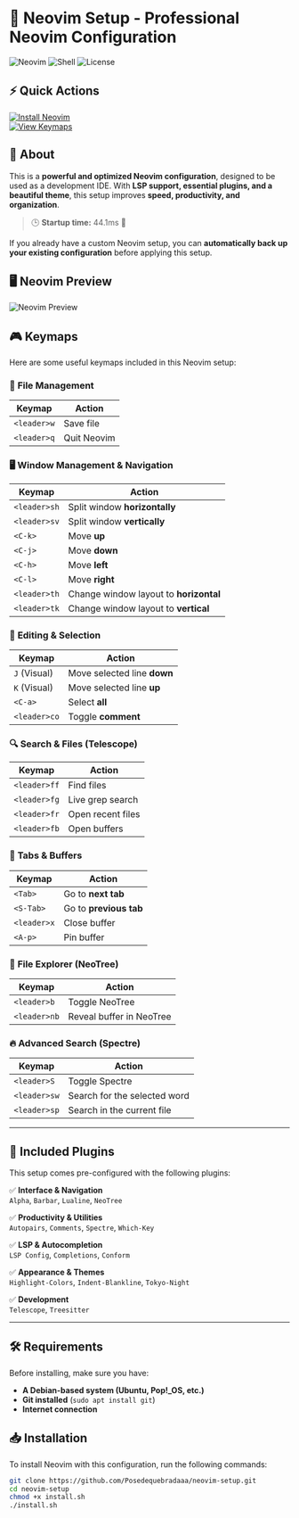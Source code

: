 # 🚀 Neovim Setup - Professional Neovim Configuration

![Neovim](https://img.shields.io/badge/Neovim-Setup-blue?style=for-the-badge&logo=neovim)
![Shell](https://img.shields.io/badge/Shell-Bash-green?style=for-the-badge&logo=gnu-bash)
![License](https://img.shields.io/github/license/Posedequebradaaa/neovim-setup?style=for-the-badge)

## ⚡ Quick Actions
[![Install Neovim](https://img.shields.io/badge/Install%20Neovim-%E2%AC%85-blue?style=for-the-badge)](#-installation)  
[![View Keymaps](https://img.shields.io/badge/View%20Keymaps-%F0%9F%94%8D-yellow?style=for-the-badge)](#-keymaps)

## 📌 About
This is a **powerful and optimized Neovim configuration**, designed to be used as a development IDE. With **LSP support, essential plugins, and a beautiful theme**, this setup improves **speed, productivity, and organization**.

> 🕒 **Startup time:** 44.1ms 🚀

If you already have a custom Neovim setup, you can **automatically back up your existing configuration** before applying this setup.

## 🖥️ Neovim Preview
![Neovim Preview](https://github.com/Posedequebradaaa/neovim-setup/raw/main/neovim.gif)

## 🎮 Keymaps

Here are some useful keymaps included in this Neovim setup:

### 📁 **File Management**
| Keymap        | Action |
|--------------|--------|
| `<leader>w`  | Save file |
| `<leader>q`  | Quit Neovim |

### 🖥️ **Window Management & Navigation**
| Keymap       | Action |
|-------------|--------|
| `<leader>sh` | Split window **horizontally** |
| `<leader>sv` | Split window **vertically** |
| `<C-k>` | Move **up** |
| `<C-j>` | Move **down** |
| `<C-h>` | Move **left** |
| `<C-l>` | Move **right** |
| `<leader>th` | Change window layout to **horizontal** |
| `<leader>tk` | Change window layout to **vertical** |

### 📌 **Editing & Selection**
| Keymap       | Action |
|-------------|--------|
| `J` (Visual) | Move selected line **down** |
| `K` (Visual) | Move selected line **up** |
| `<C-a>` | Select **all** |
| `<leader>co` | Toggle **comment** |

### 🔍 **Search & Files (Telescope)**
| Keymap       | Action |
|-------------|--------|
| `<leader>ff` | Find files |
| `<leader>fg` | Live grep search |
| `<leader>fr` | Open recent files |
| `<leader>fb` | Open buffers |

### 🔀 **Tabs & Buffers**
| Keymap       | Action |
|-------------|--------|
| `<Tab>` | Go to **next tab** |
| `<S-Tab>` | Go to **previous tab** |
| `<leader>x` | Close buffer |
| `<A-p>` | Pin buffer |

### 📂 **File Explorer (NeoTree)**
| Keymap       | Action |
|-------------|--------|
| `<leader>b` | Toggle NeoTree |
| `<leader>nb` | Reveal buffer in NeoTree |

### 🔥 **Advanced Search (Spectre)**
| Keymap       | Action |
|-------------|--------|
| `<leader>S` | Toggle Spectre |
| `<leader>sw` | Search for the selected word |
| `<leader>sp` | Search in the current file |

---

## 🎯 **Included Plugins**
This setup comes pre-configured with the following plugins:

✅ **Interface & Navigation**  
`Alpha`, `Barbar`, `Lualine`, `NeoTree`

✅ **Productivity & Utilities**  
`Autopairs`, `Comments`, `Spectre`, `Which-Key`

✅ **LSP & Autocompletion**  
`LSP Config`, `Completions`, `Conform`

✅ **Appearance & Themes**  
`Highlight-Colors`, `Indent-Blankline`, `Tokyo-Night`

✅ **Development**  
`Telescope`, `Treesitter`

---

## 🛠️ **Requirements**
Before installing, make sure you have:
- **A Debian-based system (Ubuntu, Pop!_OS, etc.)**
- **Git installed** (`sudo apt install git`)
- **Internet connection**

## 📥 **Installation**
To install Neovim with this configuration, run the following commands:

```bash
git clone https://github.com/Posedequebradaaa/neovim-setup.git
cd neovim-setup
chmod +x install.sh
./install.sh
